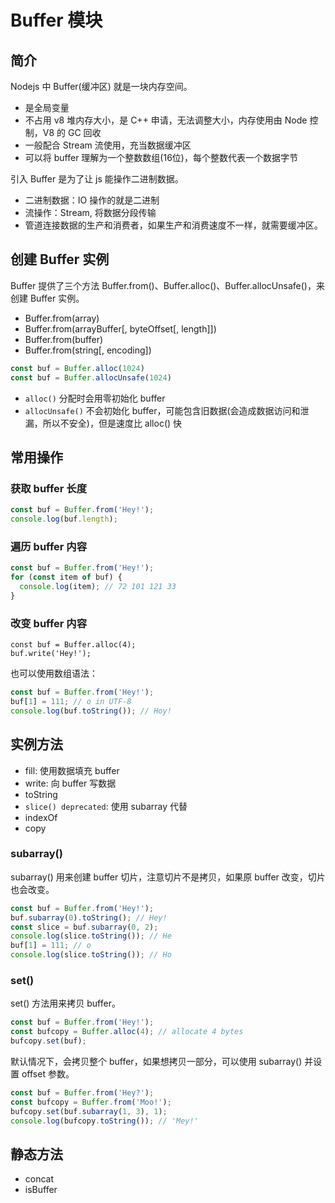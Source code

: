 # Buffer 模块

## 简介


Nodejs 中 Buffer(缓冲区) 就是一块内存空间。

- 是全局变量
- 不占用 v8 堆内存大小，是 C++ 申请，无法调整大小，内存使用由 Node 控制，V8 的 GC 回收
- 一般配合 Stream 流使用，充当数据缓冲区
- 可以将 buffer 理解为一个整数数组(16位)，每个整数代表一个数据字节

引入 Buffer 是为了让 js 能操作二进制数据。

- 二进制数据：IO 操作的就是二进制
- 流操作：Stream, 将数据分段传输
- 管道连接数据的生产和消费者，如果生产和消费速度不一样，就需要缓冲区。

## 创建 Buffer 实例

Buffer 提供了三个方法 Buffer.from()、Buffer.alloc()、Buffer.allocUnsafe()，来创建 Buffer 实例。

- Buffer.from(array)
- Buffer.from(arrayBuffer[, byteOffset[, length]])
- Buffer.from(buffer)
- Buffer.from(string[, encoding])

```js
const buf = Buffer.alloc(1024)
const buf = Buffer.allocUnsafe(1024)
```

- `alloc()` 分配时会用零初始化 buffer
- `allocUnsafe()` 不会初始化 buffer，可能包含旧数据(会造成数据访问和泄漏，所以不安全)，但是速度比 alloc() 快

## 常用操作

### 获取 buffer 长度

```js
const buf = Buffer.from('Hey!');
console.log(buf.length);
```

### 遍历 buffer 内容

```js
const buf = Buffer.from('Hey!');
for (const item of buf) {
  console.log(item); // 72 101 121 33
}
```

### 改变 buffer 内容

```
const buf = Buffer.alloc(4);
buf.write('Hey!');
```

也可以使用数组语法：

```js
const buf = Buffer.from('Hey!');
buf[1] = 111; // o in UTF-8
console.log(buf.toString()); // Hoy!
```

## 实例方法

- fill: 使用数据填充 buffer
- write: 向 buffer 写数据
- toString
- `slice() deprecated`: 使用 subarray 代替
- indexOf
- copy
### subarray()

subarray() 用来创建 buffer 切片，注意切片不是拷贝，如果原 buffer 改变，切片也会改变。

```js
const buf = Buffer.from('Hey!');
buf.subarray(0).toString(); // Hey!
const slice = buf.subarray(0, 2);
console.log(slice.toString()); // He
buf[1] = 111; // o
console.log(slice.toString()); // Ho
```

### set()

set() 方法用来拷贝 buffer。

```js
const buf = Buffer.from('Hey!');
const bufcopy = Buffer.alloc(4); // allocate 4 bytes
bufcopy.set(buf);
```

默认情况下，会拷贝整个 buffer，如果想拷贝一部分，可以使用 subarray() 并设置 offset 参数。

```js
const buf = Buffer.from('Hey?');
const bufcopy = Buffer.from('Moo!');
bufcopy.set(buf.subarray(1, 3), 1);
console.log(bufcopy.toString()); // 'Mey!'
```

## 静态方法

- concat
- isBuffer
